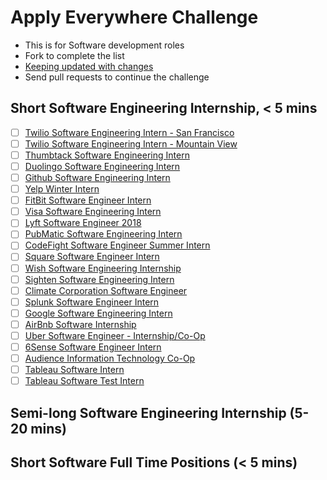 # Apply Everywhere Challenge
- This is for Software development roles
- Fork to complete the list
- [Keeping updated with changes](https://gist.github.com/CristinaSolana/1885435)
- Send pull requests to continue the challenge

## Short Software Engineering Internship, < 5 mins
- [ ] [Twilio Software Engineering Intern - San Francisco](https://boards.greenhouse.io/twilio/jobs/824151)
- [ ] [Twilio Software Engineering Intern - Mountain View](https://boards.greenhouse.io/twilio/jobs/824166)
- [ ] [Thumbtack Software Engineering Intern](https://boards.greenhouse.io/thumbtack/jobs/2570#.VBsunGRdW9M)
- [ ] [Duolingo Software Engineering Intern](https://jobs.lever.co/duolingo/252144e5-c805-4143-a337-465c3bd5df42)
- [ ] [Github Software Engineering Intern](https://github.com/blog/2428-summer-internships-at-github-in-san-francisco)
- [ ] [Yelp Winter Intern](https://jobs.lever.co/yelp/acd14f8c-12ef-44ae-bba0-d9ddaf9a54c8/apply)
- [ ] [FitBit Software Engineer Intern](https://boards.greenhouse.io/fitbit92/jobs/827711?gh_src=1x0olf1#app)
- [ ] [Visa Software Engineering Intern](https://jobs.smartrecruiters.com/Visa/743999659220654-intern-undergrad-software-engineering?src=JB-10081)
- [ ] [Lyft Software Engineer 2018](https://jobs.lever.co/lyft/0a792acb-8db8-47a9-a29a-6017e76a4ed2/apply)
- [ ] [PubMatic Software Engineering Intern](https://jobs.smartrecruiters.com/PubMatic/743999659922923-software-engineering-intern-data-analytics-part-time-fall-2017-?Board=Indeed)
- [ ] [CodeFight Software Engineer Summer Intern](https://jobs.lever.co/codefights/65c8a7ef-9ecc-4c46-85dc-d870536fde89/apply)
- [ ] [Square Software Engineer Intern](https://jobs.smartrecruiters.com/Square/743999659054419-software-engineer-intern)
- [ ] [Wish Software Engineering Internship](https://jobs.lever.co/wish/9550fb37-e3b7-4bb6-a929-93f7883c081e/apply)
- [ ] [Sighten Software Engineering Intern](https://jobs.lever.co/sighten/8d62f48e-9dbc-4cd2-92cf-067b10e43443/apply)
- [ ] [Climate Corporation Software Engineer](http://jobs.jobvite.com/the-climate-corporation/job/oezY5fwA/apply)
- [ ] [Splunk Software Engineer Intern](http://jobs.jobvite.com/careers/splunk/job/oZlY5fw7?__jvst=Job%20Board&__jvsd=Indeed)
- [ ] [Google Software Engineering Intern](https://careers.google.com/jobs?src=Online/LinkedIn/linkedin_us&utm_source=linkedin&utm_medium=jobposting&utm_campaign=contract#!t=jo&jid=/google/software-engineering-intern-bs-ms-summer-19510-jamboree-rd-irvine-ca-usa-2812490250)
- [ ] [AirBnb Software Internship](https://www.airbnb.com/careers/apply2/763055?gh_src=)
- [ ] [Uber Software Engineer - Internship/Co-Op](https://www.uber.com/careers/list/33596/)
- [ ] [6Sense Software Engineer Intern](https://6sense.com/about-us/careers-and-culture/?gh_jid=745348)
- [ ] [Audience Information Technology Co-Op](http://www.audience.com/eng/Our-company/Careers?p=job%2FoyO35fwe%2Fapply)
- [ ] [Tableau Software Intern](https://tableau.rolepoint.com/?shorturl=jsUzb#job/ahBzfnJvbGVwb2ludC1wcm9kchALEgNKb2IYgICQ1-fXrgkM)
- [ ] [Tableau Software Test Intern](https://tableau.rolepoint.com/?shorturl=iAJUb#job/ahBzfnJvbGVwb2ludC1wcm9kchALEgNKb2IYgICQ1-fXrggM)

## Semi-long Software Engineering Internship (5-20 mins)

## Short Software Full Time Positions (< 5 mins)
